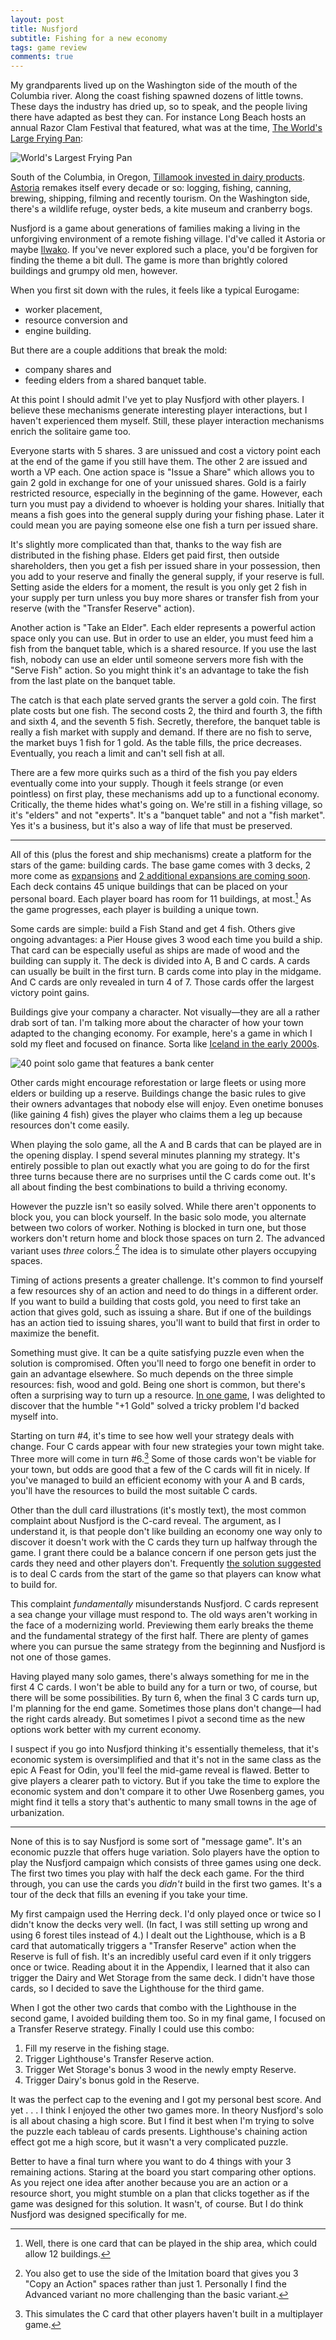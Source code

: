 ```yaml
---
layout: post
title: Nusfjord
subtitle: Fishing for a new economy
tags: game review
comments: true
---
```


My grandparents lived up on the Washington side of the mouth of the
Columbia river. Along the coast fishing spawned dozens of little
towns. These days the industry has dried up, so to speak, and the
people living there have adapted as best they can. For instance Long
Beach hosts an annual Razor Clam Festival that featured, what was at
the time, [The World's Large Frying
Pan](https://www.visitlongbeachpeninsula.com/giant-frying-pan/):

![World's Largest Frying Pan](/images/giant_pan.jpg)

South of the Columbia, in Oregon, [Tillamook invested in dairy
products](https://www.tillamook.com/).
[Astoria](https://en.wikipedia.org/wiki/Astoria,_Oregon) remakes
itself every decade or so: logging, fishing, canning, brewing,
shipping, filming and recently tourism. On the Washington side,
there's a wildlife refuge, oyster beds, a kite museum and cranberry
bogs.

Nusfjord is a game about generations of families making a living in
the unforgiving environment of a remote fishing village. I'd've called
it Astoria or maybe [Ilwako](https://ilwaco-wa.gov/about-us/). If
you've never explored such a place, you'd be forgiven for finding the
theme a bit dull. The game is more than brightly colored buildings and
grumpy old men, however.

When you first sit down with the rules, it feels like a typical Eurogame:

* worker placement,
* resource conversion and
* engine building.


But there are a couple additions that break the mold:

* company shares and
* feeding elders from a shared banquet table.

At this point I should admit I've yet to play Nusfjord with other
players. I believe these mechanisms generate interesting player
interactions, but I haven't experienced them myself. Still, these
player interaction mechanisms enrich the solitaire game too. 

Everyone starts with 5 shares. 3 are unissued and cost a victory point
each at the end of the game if you still have them. The other 2 are
issued and worth a VP each. One action space is "Issue a Share" which
allows you to gain 2 gold in exchange for one of your unissued
shares. Gold is a fairly restricted resource, especially in the
beginning of the game. However, each turn you must pay a dividend to
whoever is holding your shares. Initially that means a fish goes into
the general supply during your fishing phase. Later it could mean you
are paying someone else one fish a turn per issued share.

It's slightly more complicated than that, thanks to the way fish are
distributed in the fishing phase. Elders get paid first, then outside
shareholders, then you get a fish per issued share in your possession,
then you add to your reserve and finally the general supply, if your
reserve is full. Setting aside the elders for a moment, the result is
you only get 2 fish in your supply per turn unless you buy more shares
or transfer fish from your reserve (with the "Transfer Reserve"
action).

Another action is "Take an Elder". Each elder represents a powerful
action space only you can use. But in order to use an elder, you must
feed him a fish from the banquet table, which is a shared resource. If
you use the last fish, nobody can use an elder until someone servers
more fish with the "Serve Fish" action. So you might think it's an
advantage to take the fish from the last plate on the banquet table.

The catch is that each plate served grants the server a gold coin. The
first plate costs but one fish. The second costs 2, the third and
fourth 3, the fifth and sixth 4, and the seventh 5 fish. Secretly,
therefore, the banquet table is really a fish market with supply and
demand. If there are no fish to serve, the market buys 1 fish for 1
gold. As the table fills, the price decreases. Eventually, you reach a
limit and can't sell fish at all.

There are a few more quirks such as a third of the fish you pay elders
eventually come into your supply. Though it feels strange (or even
pointless) on first play, these mechanisms add up to a functional
economy. Critically, the theme hides what's going on. We're still in a
fishing village, so it's "elders" and not "experts". It's a "banquet
table" and not a "fish market". Yes it's a business, but it's also a
way of life that must be preserved.

---

All of this (plus the forest and ship mechanisms) create a platform
for the stars of the game: building cards. The base game comes with 3
decks, 2 more come as
[expansions](https://boardgamegeek.com/boardgame/234277/nusfjord/expansions)
and [2 additional expansions are coming
soon](https://boardgamegeek.com/thread/2993522/nusfjord-big-box-two-expansions-expansions-reprint). Each
deck contains 45 unique buildings that can be placed on your personal
board. Each player board has room for 11 buildings, at most.[^1] As
the game progresses, each player is building a unique town.

Some cards are simple: build a Fish Stand and get 4 fish. Others give
ongoing advantages: a Pier House gives 3 wood each time you build a
ship. That card can be especially useful as ships are made of wood and
the building can supply it. The deck is divided into A, B and C
cards. A cards can usually be built in the first turn. B cards come
into play in the midgame. And C cards are only revealed in turn 4
of 7. Those cards offer the largest victory point gains.

Buildings give your company a character. Not visually&mdash;they are
all a rather drab sort of tan. I'm talking more about the character of
how your town adapted to the changing economy. For example, here's a
game in which I sold my fleet and focused on finance. Sorta like
[Iceland in the early
2000s](https://archive.vanityfair.com/article/2009/4/wall-street-on-the-tundra).

![40 point solo game that features a bank center](/images/nusfjord_bank.jpg)

Other cards might encourage reforestation or large fleets or using
more elders or building up a reserve. Buildings change the basic rules
to give their owners advantages that nobody else will enjoy. Even
onetime bonuses (like gaining 4 fish) gives the player who claims
them a leg up because resources don't come easily.

When playing the solo game, all the A and B cards that can be played
are in the opening display. I spend several minutes planning my
strategy. It's entirely possible to plan out exactly what you are
going to do for the first three turns because there are no surprises
until the C cards come out. It's all about finding the best
combinations to build a thriving economy.

However the puzzle isn't so easily solved. While there aren't
opponents to block you, you can block yourself. In the basic solo
mode, you alternate between two colors of worker. Nothing is blocked
in turn one, but those workers don't return home and block those
spaces on turn 2. The advanced variant uses _three_ colors.[^2] The
idea is to simulate other players occupying spaces.

Timing of actions presents a greater challenge. It's common to find
yourself a few resources shy of an action and need to do things in a
different order. If you want to build a building that costs gold, you
need to first take an action that gives gold, such as issuing a
share. But if one of the buildings has an action tied to issuing
shares, you'll want to build that first in order to maximize the
benefit.

Something must give. It can be a quite satisfying puzzle even when the
solution is compromised. Often you'll need to forgo one benefit in
order to gain an advantage elsewhere. So much depends on the three
simple resources: fish, wood and gold. Being one short is common, but
there's often a surprising way to turn up a resource. [In one
game](https://boardgamegeek.com/thread/2813085/taste-salmon-tide-me-over-possible-reprint),
I was delighted to discover that the humble "+1 Gold" solved a tricky
problem I'd backed myself into.

Starting on turn #4, it's time to see how well your strategy deals
with change. Four C cards appear with four new strategies your town
might take. Three more will come in turn #6.[^3] Some of those cards won't
be viable for your town, but odds are good that a few of the C cards
will fit in nicely. If you've managed to build an efficient economy
with your A and B cards, you'll have the resources to build the most
suitable C cards.

Other than the dull card illustrations (it's mostly text), the most
common complaint about Nusfjord is the C-card reveal. The argument, as
I understand it, is that people don't like building an economy one way
only to discover it doesn't work with the C cards they turn up halfway
through the game. I grant there could be a balance concern if one
person gets just the cards they need and other players
don't. Frequently [the solution
suggested](https://boardgamegeek.com/thread/2999824/request-official-variant-c-buildings-upcoming-big)
is to deal C cards from the start of the game so that players can know
what to build for.

This complaint _fundamentally_ misunderstands Nusfjord. C cards
represent a sea change your village must respond to. The old ways
aren't working in the face of a modernizing world. Previewing them
early breaks the theme and the fundamental strategy of the first
half. There are plenty of games where you can pursue the same strategy
from the beginning and Nusfjord is not one of those games.

Having played many solo games, there's always something for me in the
first 4 C cards. I won't be able to build any for a turn or two, of
course, but there will be some possibilities. By turn 6, when the
final 3 C cards turn up, I'm planning for the end game. Sometimes
those plans don't change&mdash;I had the right cards already. But
sometimes I pivot a second time as the new options work better with my
current economy.

I suspect if you go into Nusfjord thinking it's essentially themeless,
that it's economic system is oversimplified and that it's not in the
same class as the epic A Feast for Odin, you'll feel the mid-game
reveal is flawed. Better to give players a clearer path to
victory. But if you take the time to explore the economic system and
don't compare it to other Uwe Rosenberg games, you might find it tells
a story that's authentic to many small towns in the age of
urbanization. 

---

None of this is to say Nusfjord is some sort of "message game". It's
an economic puzzle that offers huge variation. Solo players have the
option to play the Nusfjord campaign which consists of three games
using one deck. The first two times you play with half the deck each
game. For the third through, you can use the cards you _didn't_ build
in the first two games. It's a tour of the deck that fills an evening
if you take your time. 

My first campaign used the Herring deck. I'd only played once or twice
so I didn't know the decks very well. (In fact, I was still setting up
wrong and using 6 forest tiles instead of 4.) I dealt out the
Lighthouse, which is a B card that automatically triggers a "Transfer
Reserve" action when the Reserve is full of fish. It's an incredibly
useful card even if it only triggers once or twice. Reading about it
in the Appendix, I learned that it also can trigger the Dairy and Wet
Storage from the same deck. I didn't have those cards, so I decided to
save the Lighthouse for the third game.

When I got the other two cards that combo with the Lighthouse in the
second game, I avoided building them too. So in my final game, I
focused on a Transfer Reserve strategy. Finally I could use this
combo:

1. Fill my reserve in the fishing stage.
2. Trigger Lighthouse's Transfer Reserve action.
3. Trigger Wet Storage's bonus 3 wood in the newly empty Reserve.
4. Trigger Dairy's bonus gold in the Reserve.

It was the perfect cap to the evening and I got my personal best
score. And yet . . . I think I enjoyed the other two games more. In
theory Nusfjord's solo is all about chasing a high score. But I find
it best when I'm trying to solve the puzzle each tableau of cards
presents. Lighthouse's chaining action effect got me a high score, but
it wasn't a very complicated puzzle. 

Better to have a final turn where you want to do 4 things with your 3
remaining actions. Staring at the board you start comparing other
options. As you reject one idea after another because you are an
action or a resource short, you might stumble on a plan that clicks
together as if the game was designed for this solution. It wasn't, of
course. But I do think Nusfjord was designed specifically for me.


[^1]: Well, there is one card that can be played in the ship area,
    which could allow 12 buildings.

[^2]: You also get to use the side of the Imitation board that gives
    you 3 "Copy an Action" spaces rather than just 1. Personally I
    find the Advanced variant no more challenging than the basic
    variant.

[^3]: This simulates the C card that other players haven't built in a
    multiplayer game.

<!--  LocalWords:  Nusfjord Nusfjord's
 -->
